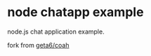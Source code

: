 # node chatapp example

node.js chat application example.

fork from [geta6/coah](//github.com/geta6/coah)
